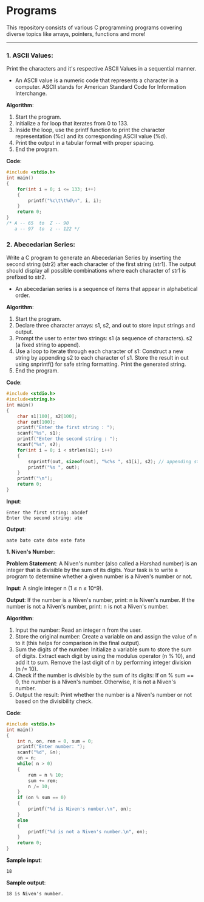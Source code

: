 # Programs
This repository consists of various C programming programs covering diverse topics like arrays, pointers, functions and more!

---
### 1. ASCII Values:
Print the characters and it's respective ASCII Values in a sequential manner.
- An ASCII value is a numeric code that represents a character in a computer. ASCII stands for American Standard Code for Information Interchange.
  
**Algorithm**:
1. Start the program.
2. Initialize a for loop that iterates from 0 to 133.
3. Inside the loop, use the printf function to print the character representation (%c) and its corresponding ASCII value (%d).
4. Print the output in a tabular format with proper spacing.
5. End the program.

**Code**:
```c
#include <stdio.h>
int main()
{
    for(int i = 0; i <= 133; i++)
    {
        printf("%c\t\t%d\n", i, i);
    }
    return 0;
}
/* A -- 65  to  Z -- 90
   a -- 97  to  z -- 122 */
```

### 2. Abecedarian Series:
Write a C program to generate an Abecedarian Series by inserting the second string (str2) after each character of the first string (str1). The output should display all possible combinations where each character of str1 is prefixed to str2.
- An abecedarian series is a sequence of items that appear in alphabetical order.

**Algorithm**:
1. Start the program.
2. Declare three character arrays: s1, s2, and out to store input strings and output.
3. Prompt the user to enter two strings:
   s1 (a sequence of characters).
   s2 (a fixed string to append).
4. Use a loop to iterate through each character of s1:
   Construct a new string by appending s2 to each character of s1.
   Store the result in out using snprintf() for safe string formatting.
   Print the generated string.
5. End the program.

**Code**:
```c
#include <stdio.h>
#include<string.h>
int main()
{
    char s1[100], s2[100];
    char out[100];
    printf("Enter the first string : ");
    scanf("%s", s1);
    printf("Enter the second string : ");
    scanf("%s", s2);
    for(int i = 0; i < strlen(s1); i++)
    {
        snprintf(out, sizeof(out), "%c%s ", s1[i], s2); // appending strings in empty array 'out'
        printf("%s ", out);
    }
    printf("\n");
    return 0;
}
```

**Input**:
```
Enter the first string: abcdef  
Enter the second string: ate  
```
**Output**:
```
aate bate cate date eate fate  
```

**1. Niven's Number**:

**Problem Statement**:
A Niven's number (also called a Harshad number) is an integer that is divisible by the sum of its digits. Your task is to write a program to determine whether a given number is a Niven's number or not.

**Input**:
A single integer n (1 ≤ n ≤ 10^9).

**Output**:
If the number is a Niven's number, print:
n is Niven's number.
If the number is not a Niven's number, print:
n is not a Niven's number.

**Algorithm**:
1. Input the number: Read an integer n from the user.
2. Store the original number: Create a variable on and assign the value of n to it (this helps for comparison in the final output).
3. Sum the digits of the number:
   Initialize a variable sum to store the sum of digits.
   Extract each digit by using the modulus operator (n % 10), and add it to sum.
   Remove the last digit of n by performing integer division (n /= 10).
4. Check if the number is divisible by the sum of its digits:
   If on % sum == 0, the number is a Niven's number.
   Otherwise, it is not a Niven's number.
5. Output the result: Print whether the number is a Niven's number or not based on the divisibility check.

**Code**:
```c
#include <stdio.h>
int main()
{
    int n, on, rem = 0, sum = 0;
    printf("Enter number: ");
    scanf("%d", &n);
    on = n;
    while( n > 0)
    {
        rem = n % 10;
        sum += rem;
        n /= 10;
    }
    if (on % sum == 0)
    {
        printf("%d is Niven's number.\n", on);
    }
    else
    {
        printf("%d is not a Niven's number.\n", on);
    }
    return 0;
}
```

**Sample input**:
```
18
```

**Sample output**:
```
18 is Niven's number.
```

